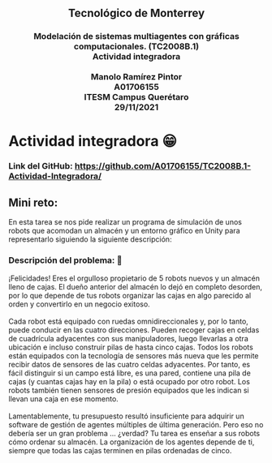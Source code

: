 ## <center> Tecnológico de Monterrey
### <center> Modelación de sistemas multiagentes con gráficas computacionales. (TC2008B.1) <br>Actividad integradora<br><br>Manolo Ramírez Pintor<br>A01706155<br>ITESM Campus Querétaro<br>29/11/2021<br>

# Actividad integradora 😁
### **Link del GitHub:** https://github.com/A01706155/TC2008B.1-Actividad-Integradora/

## Mini reto:
En esta tarea se nos pide realizar un programa de simulación de unos robots que acomodan un almacén y un entorno gráfico en Unity para representarlo siguiendo la siguiente descripción:
### Descripción del problema: 🧾
¡Felicidades! Eres el orgulloso propietario de 5 robots nuevos y un almacén lleno de cajas. El dueño anterior del almacén lo dejó en completo desorden, por lo que depende de tus robots organizar las cajas en algo parecido al orden y convertirlo en un negocio exitoso. <br><br>Cada  robot  está  equipado  con  ruedas  omnidireccionales  y,  por  lo  tanto,  puede  conducir  en  las cuatro direcciones. Pueden recoger cajas en celdas de cuadrícula adyacentes con sus manipuladores, luego llevarlas a otra ubicación e incluso construir pilas de hasta cinco cajas. Todos los robots están equipados con la tecnología de sensores más nueva que les permite recibir datos de sensores de las cuatro celdas adyacentes. Por tanto, es fácil distinguir si un campo está libre, es una pared, contiene una pila de cajas (y cuantas cajas hay en la pila) o está ocupado por otro robot. Los robots también tienen sensores de presión equipados que les indican si llevan una caja en ese momento.<br><br> Lamentablemente,  tu  presupuesto  resultó  insuficiente  para  adquirir  un  software  de  gestión  de agentes múltiples de última generación. Pero eso no debería ser un gran problema ... ¿verdad? Tu tarea es enseñar a sus robots cómo ordenar su almacén. La organización de los agentes depende de ti, siempre que todas las cajas terminen en pilas ordenadas de cinco.<br><br>
